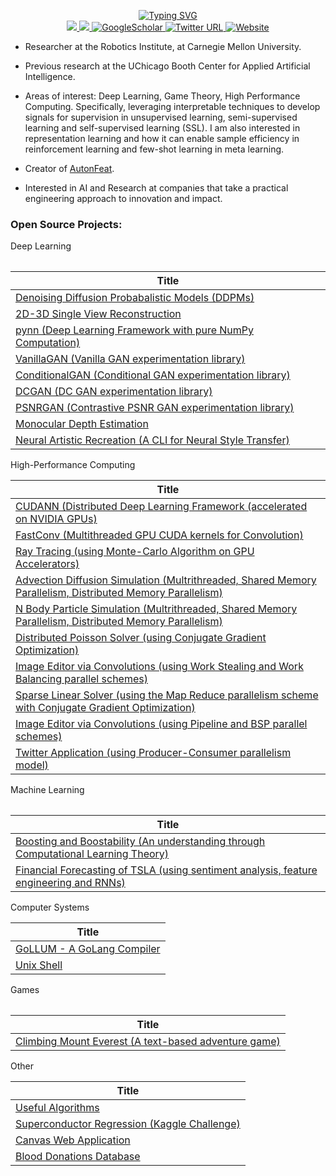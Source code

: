 <p align="center">
<a href="https://github.com/DhruvSrikanth">
    <img src="https://readme-typing-svg.demolab.com?font=Georgia&size=18&duration=2000&pause=500&multiline=true&width=500&height=80&lines=Dhruv+Srikanth;Deep+Learning+%7C+High-Performance+Computing+%7C+Engineering" alt="Typing SVG" />
</a>
<br/>


<a href="https://www.linkedin.com/in/dhruv-srikanth/">
    <img src="https://img.shields.io/badge/-Linkedin-blue?style=flat&logo=linkedin">
</a>
<a href="mailto:dhruvsrikanth@uchicago.edu">
    <img src="https://img.shields.io/badge/-Email-red?style=flat&logo=gmail&logoColor=white">
</a>
<a href='https://scholar.google.com/citations?hl=en&user=Dvh53xkAAAAJ' target="_blank">
    <img alt='GoogleScholar' src='https://img.shields.io/badge/Scholar-100000?style=flat&logo=GoogleScholar&logoColor=white&&color=0181FF'>
</a>
    
<a href="https://twitter.com/DhruvSrikanth">
    <img alt="Twitter URL" src="https://img.shields.io/twitter/url?color=blue&label=Twitter&style=social&url=https%3A%2F%2Ftwitter.com%2FDhruvSrikanth">
</a>

<a href='https://dhruvsrikanth.github.io/' target="_blank">
    <img alt='Website' src='https://img.shields.io/badge/Website-FF5722?style=flat&logoColor=white&&color=FFA500'>
</a>

<br/> 
</p>

* Researcher at the Robotics Institute, at Carnegie Mellon University. 

* Previous research at the UChicago Booth Center for Applied Artificial Intelligence. 

* Areas of interest: Deep Learning, Game Theory, High Performance Computing. Specifically, leveraging interpretable techniques to develop signals for supervision in unsupervised learning, semi-supervised learning and self-supervised learning (SSL). I am also interested in representation learning and how it can enable sample efficiency in reinforcement learning and few-shot learning in meta learning.

* Creator of [AutonFeat](https://autonlab.org/AutonFeat/).

* Interested in AI and Research at companies that take a practical engineering approach to innovation and impact.

### Open Source Projects:

<table>
<tr> Deep Learning </tr> 
<tr>

|Title |
|--|
| [Denoising Diffusion Probabalistic Models (DDPMs)](https://github.com/DhruvSrikanth/DenoisingDiffusionProbabilisticModels) |
| [2D-3D Single View Reconstruction](https://github.com/DhruvSrikanth/2D-3D-Single-View-Reconstruction) |
| [pynn (Deep Learning Framework with pure NumPy Computation)](https://github.com/DhruvSrikanth/pynn) |
| [VanillaGAN (Vanilla GAN experimentation library)](https://github.com/DhruvSrikanth/VanillaGAN) |
| [ConditionalGAN (Conditional GAN experimentation library)](https://github.com/DhruvSrikanth/ConditionalGAN) |
| [DCGAN (DC GAN experimentation library)](https://github.com/DhruvSrikanth/DCGAN) |
| [PSNRGAN (Contrastive PSNR GAN experimentation library)](https://github.com/DhruvSrikanth/PSNRGAN) |
| [Monocular Depth Estimation](https://github.com/DhruvSrikanth/MonoDepth) |
| [Neural Artistic Recreation (A CLI for Neural Style Transfer)](https://github.com/DhruvSrikanth/NeuralArtisticRecreation-CLI-Tool) |



</tr>
    
<tr> High-Performance Computing </tr> 
<tr>

|Title |
|--|
| [CUDANN (Distributed Deep Learning Framework (accelerated on NVIDIA GPUs)](https://github.com/DhruvSrikanth/CUDANN)|
| [FastConv (Multithreaded GPU CUDA kernels for Convolution)](https://github.com/DhruvSrikanth/FastConv) |
| [Ray Tracing (using Monte-Carlo Algorithm on GPU Accelerators)](https://github.com/DhruvSrikanth/Monte-Carlo-Ray-Tracing) |
| [Advection Diffusion Simulation (Multrithreaded, Shared Memory Parallelism, Distributed Memory Parallelism)](https://github.com/DhruvSrikanth/Advection-Diffusion-Simulation) |
| [N Body Particle Simulation (Multrithreaded, Shared Memory Parallelism, Distributed Memory Parallelism)](https://github.com/DhruvSrikanth/N-Body-Simulation) |
| [Distributed Poisson Solver (using Conjugate Gradient Optimization)](https://github.com/DhruvSrikanth/Conjugate-Gradient-Simulation) |
| [Image Editor via Convolutions (using Work Stealing and Work Balancing parallel schemes)](https://github.com/DhruvSrikanth/WorkBalancingStealingImageEditor) |
| [Sparse Linear Solver (using the Map Reduce parallelism scheme with Conjugate Gradient Optimization)](https://github.com/DhruvSrikanth/MapReduceSparseSolver) |
| [Image Editor via Convolutions (using Pipeline and BSP parallel schemes)](https://github.com/DhruvSrikanth/PipelineBSPImageEditor) |
| [Twitter Application (using Producer-Consumer parallelism model)](https://github.com/DhruvSrikanth/TwitterGo) |

</tr> 
    
</table>

<table>
    
<tr> Machine Learning </tr>
<tr>

   
|Title |
|--|
| [Boosting and Boostability (An understanding through Computational Learning Theory)](https://github.com/DhruvSrikanth/Boosting-Theory) |
| [Financial Forecasting of TSLA (using sentiment analysis, feature engineering and RNNs)](https://github.com/DhruvSrikanth/TSLA-Financial-Forecasting) |

<tr> Computer Systems </tr> 
<tr>

|Title |
|--|
| [GoLLUM - A GoLang Compiler](https://github.com/DhruvSrikanth/GoLLUM)
| [Unix Shell](https://github.com/DhruvSrikanth/Unix-Like-Shell) |
 
</tr> 
</table>

<table>
<tr> Games </tr> 
<tr>
   
|Title |
|--|
| [Climbing Mount Everest (A text-based adventure game)](https://github.com/DhruvSrikanth/ClimbingEverestGame) |

<tr> Other </tr> 
<tr>

|Title | 
|--|
| [Useful Algorithms](https://github.com/DhruvSrikanth/Algorithms) |
| [Superconductor Regression (Kaggle Challenge)](https://github.com/DhruvSrikanth/Superconductor-Regression-Kaggle-Challenge) |
| [Canvas Web Application](https://github.com/DhruvSrikanth/Web-Dev-Project) |
| [Blood Donations Database](https://github.com/DhruvSrikanth/Blood-Donations-DB) |
 
</tr>
</table>
